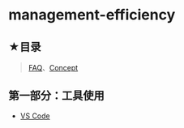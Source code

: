 # management-efficiency

## ★目录

> [FAQ](./faq.md)、[Concept](./concept.md)

## 第一部分：工具使用

- [VS Code](./tools/vscode/README.md)
